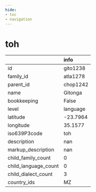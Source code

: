 ```yaml
---
hide:
- toc
- navigation
---
```

# toh
|                      | info     |
|:---------------------|:---------|
| id                   | gito1238 |
| family_id            | atla1278 |
| parent_id            | chop1242 |
| name                 | Gitonga  |
| bookkeeping          | False    |
| level                | language |
| latitude             | -23.7964 |
| longitude            | 35.1577  |
| iso639P3code         | toh      |
| description          | nan      |
| markup_description   | nan      |
| child_family_count   | 0        |
| child_language_count | 0        |
| child_dialect_count  | 3        |
| country_ids          | MZ       |
